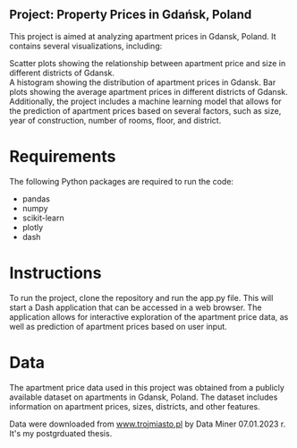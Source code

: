 ## Project: Property Prices in Gdańsk, Poland
This project is aimed at analyzing apartment prices in Gdansk, Poland. It contains several visualizations, including:

Scatter plots showing the relationship between apartment price and size in different districts of Gdansk.\
A histogram showing the distribution of apartment prices in Gdansk.
Bar plots showing the average apartment prices in different districts of Gdansk.
Additionally, the project includes a machine learning model that allows for the prediction of apartment prices based on several factors, such as size, year of construction, number of rooms, floor, and district.

# Requirements
The following Python packages are required to run the code:

- pandas
- numpy
- scikit-learn
- plotly
- dash

# Instructions
To run the project, clone the repository and run the app.py file. This will start a Dash application that can be accessed in a web browser. The application allows for interactive exploration of the apartment price data, as well as prediction of apartment prices based on user input.

# Data
The apartment price data used in this project was obtained from a publicly available dataset on apartments in Gdansk, Poland. The dataset includes information on apartment prices, sizes, districts, and other features.

Data were downloaded from www.trojmiasto.pl by Data Miner 07.01.2023 r.
It's my postgrduated thesis.

